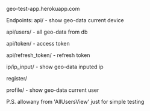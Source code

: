 geo-test-app.herokuapp.com

Endpoints:
api/            - show geo-data current device

api/users/      - all geo-data from db

api/token/      - access token

api/refresh_token/     - refresh token

ip/ip_input/     - show geo-data inputed ip

register/        

profile/         - show geo-data current user

P.S. allowany from 'AllUsersView' just for simple testing
